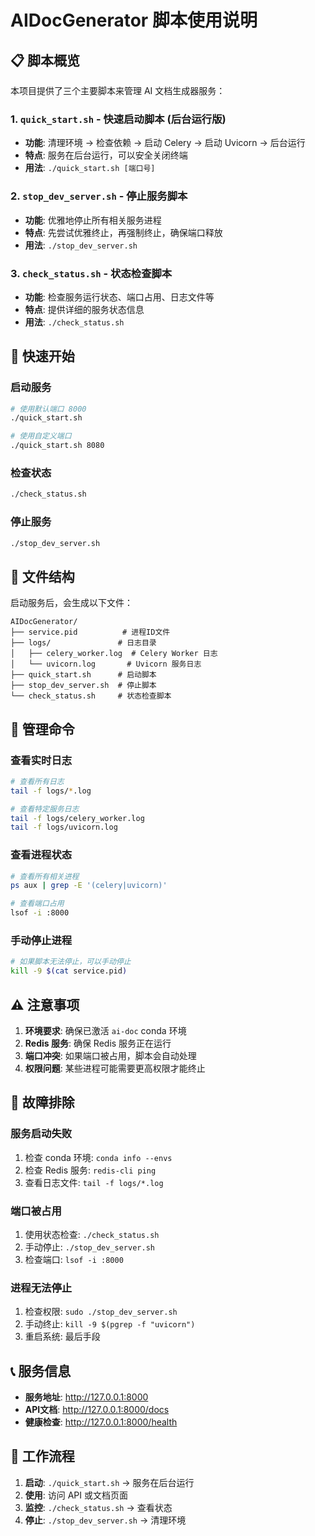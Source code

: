 # AIDocGenerator 脚本使用说明

## 📋 脚本概览

本项目提供了三个主要脚本来管理 AI 文档生成器服务：

### 1. `quick_start.sh` - 快速启动脚本 (后台运行版)
- **功能**: 清理环境 → 检查依赖 → 启动 Celery → 启动 Uvicorn → 后台运行
- **特点**: 服务在后台运行，可以安全关闭终端
- **用法**: `./quick_start.sh [端口号]`

### 2. `stop_dev_server.sh` - 停止服务脚本
- **功能**: 优雅地停止所有相关服务进程
- **特点**: 先尝试优雅终止，再强制终止，确保端口释放
- **用法**: `./stop_dev_server.sh`

### 3. `check_status.sh` - 状态检查脚本
- **功能**: 检查服务运行状态、端口占用、日志文件等
- **特点**: 提供详细的服务状态信息
- **用法**: `./check_status.sh`

## 🚀 快速开始

### 启动服务
```bash
# 使用默认端口 8000
./quick_start.sh

# 使用自定义端口
./quick_start.sh 8080
```

### 检查状态
```bash
./check_status.sh
```

### 停止服务
```bash
./stop_dev_server.sh
```

## 📁 文件结构

启动服务后，会生成以下文件：

```
AIDocGenerator/
├── service.pid          # 进程ID文件
├── logs/               # 日志目录
│   ├── celery_worker.log  # Celery Worker 日志
│   └── uvicorn.log       # Uvicorn 服务日志
├── quick_start.sh      # 启动脚本
├── stop_dev_server.sh  # 停止脚本
└── check_status.sh     # 状态检查脚本
```

## 🔧 管理命令

### 查看实时日志
```bash
# 查看所有日志
tail -f logs/*.log

# 查看特定服务日志
tail -f logs/celery_worker.log
tail -f logs/uvicorn.log
```

### 查看进程状态
```bash
# 查看所有相关进程
ps aux | grep -E '(celery|uvicorn)'

# 查看端口占用
lsof -i :8000
```

### 手动停止进程
```bash
# 如果脚本无法停止，可以手动停止
kill -9 $(cat service.pid)
```

## ⚠️ 注意事项

1. **环境要求**: 确保已激活 `ai-doc` conda 环境
2. **Redis 服务**: 确保 Redis 服务正在运行
3. **端口冲突**: 如果端口被占用，脚本会自动处理
4. **权限问题**: 某些进程可能需要更高权限才能终止

## 🐛 故障排除

### 服务启动失败
1. 检查 conda 环境: `conda info --envs`
2. 检查 Redis 服务: `redis-cli ping`
3. 查看日志文件: `tail -f logs/*.log`

### 端口被占用
1. 使用状态检查: `./check_status.sh`
2. 手动停止: `./stop_dev_server.sh`
3. 检查端口: `lsof -i :8000`

### 进程无法停止
1. 检查权限: `sudo ./stop_dev_server.sh`
2. 手动终止: `kill -9 $(pgrep -f "uvicorn")`
3. 重启系统: 最后手段

## 📞 服务信息

- **服务地址**: http://127.0.0.1:8000
- **API文档**: http://127.0.0.1:8000/docs
- **健康检查**: http://127.0.0.1:8000/health

## 🔄 工作流程

1. **启动**: `./quick_start.sh` → 服务在后台运行
2. **使用**: 访问 API 或文档页面
3. **监控**: `./check_status.sh` → 查看状态
4. **停止**: `./stop_dev_server.sh` → 清理环境
